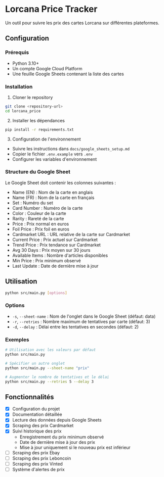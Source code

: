 # Lorcana Price Tracker

Un outil pour suivre les prix des cartes Lorcana sur différentes plateformes.

## Configuration

### Prérequis
- Python 3.10+
- Un compte Google Cloud Platform
- Une feuille Google Sheets contenant la liste des cartes

### Installation

1. Cloner le repository
```bash
git clone <repository-url>
cd lorcana_price
```

2. Installer les dépendances
```bash
pip install -r requirements.txt
```

3. Configuration de l'environnement
- Suivre les instructions dans `docs/google_sheets_setup.md`
- Copier le fichier `.env.example` vers `.env`
- Configurer les variables d'environnement

### Structure du Google Sheet
Le Google Sheet doit contenir les colonnes suivantes :
- Name (EN) : Nom de la carte en anglais
- Name (FR) : Nom de la carte en français
- Set : Numéro du set
- Card Number : Numéro de la carte
- Color : Couleur de la carte
- Rarity : Rareté de la carte
- Price : Prix normal en euros
- Foil Price : Prix foil en euros
- Cardmarket URL : URL relative de la carte sur Cardmarket
- Current Price : Prix actuel sur Cardmarket
- Trend Price : Prix tendance sur Cardmarket
- Avg 30 Days : Prix moyen sur 30 jours
- Available Items : Nombre d'articles disponibles
- Min Price : Prix minimum observé
- Last Update : Date de dernière mise à jour

## Utilisation

```bash
python src/main.py [options]
```

### Options

- `-s`, `--sheet-name` : Nom de l'onglet dans le Google Sheet (défaut: data)
- `-r`, `--retries` : Nombre maximum de tentatives par carte (défaut: 3)
- `-d`, `--delay` : Délai entre les tentatives en secondes (défaut: 2)

### Exemples

```bash
# Utilisation avec les valeurs par défaut
python src/main.py

# Spécifier un autre onglet
python src/main.py --sheet-name "prix"

# Augmenter le nombre de tentatives et le délai
python src/main.py --retries 5 --delay 3
```

## Fonctionnalités
- [x] Configuration du projet
- [x] Documentation détaillée
- [x] Lecture des données depuis Google Sheets
- [x] Scraping des prix Cardmarket
- [x] Suivi historique des prix
  - Enregistrement du prix minimum observé
  - Date de dernière mise à jour des prix
  - Mise à jour uniquement si le nouveau prix est inférieur
- [ ] Scraping des prix Ebay
- [ ] Scraping des prix Leboncoin
- [ ] Scraping des prix Vinted
- [ ] Système d'alertes de prix

